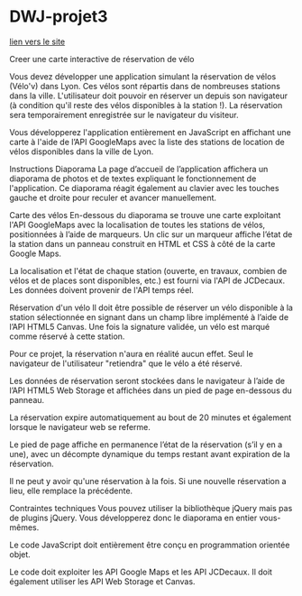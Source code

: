 # DWJ-projet3
[lien vers le site](http://projet3.lb-developpeur.fr/)
<p>Creer une carte interactive de réservation de vélo</p>

<p>Vous devez développer une application simulant la réservation de vélos (Vélo'v) dans Lyon. Ces vélos sont répartis dans de nombreuses stations dans la ville. L'utilisateur doit pouvoir en réserver un depuis son navigateur (à condition qu'il reste des vélos disponibles à la station !). La réservation sera temporairement enregistrée sur le navigateur du visiteur.</p>

<p>Vous développerez l'application entièrement en JavaScript en affichant une carte à l'aide de l’API GoogleMaps avec la liste des stations de location de vélos disponibles dans la ville de Lyon.</p>

<p>Instructions Diaporama La page d’accueil de l’application affichera un diaporama de photos et de textes expliquant le fonctionnement de l'application. Ce diaporama réagit également au clavier avec les touches gauche et droite pour reculer et avancer manuellement.</p>

<p>Carte des vélos En-­dessous du diaporama se trouve une carte exploitant l'API GoogleMaps avec la localisation de toutes les stations de vélos, positionnées à l’aide de marqueurs. Un clic sur un marqueur affiche l’état de la station dans un panneau construit en HTML et CSS à côté de la carte Google Maps.</p>

<p>La localisation et l'état de chaque station (ouverte, en travaux, combien de vélos et de places sont disponibles, etc.) est fourni via l'API de JCDecaux. Les données doivent provenir de l'API temps réel.</p>

<p>Réservation d'un vélo Il doit être possible de réserver un vélo disponible à la station sélectionnée en signant dans un champ libre implémenté à l’aide de l’API HTML5 Canvas. Une fois la signature validée, un vélo est marqué comme réservé à cette station.</p>

<p>Pour ce projet, la réservation n'aura en réalité aucun effet. Seul le navigateur de l'utilisateur "retiendra" que le vélo a été réservé.</p>

<p>Les données de réservation seront stockées dans le navigateur à l’aide de l’API HTML5 Web Storage et affichées dans un pied de page en­-dessous du panneau.</p>

<p>La réservation expire automatiquement au bout de 20 minutes et également lorsque le navigateur web se referme.</p>

<p>Le pied de page affiche en permanence l’état de la réservation (s’il y en a une), avec un décompte dynamique du temps restant avant expiration de la réservation.</p>

<p>Il ne peut y avoir qu'une réservation à la fois. Si une nouvelle réservation a lieu, elle remplace la précédente.</p>

<p>Contraintes techniques Vous pouvez utiliser la bibliothèque jQuery mais pas de plugins jQuery. Vous développerez donc le diaporama en entier vous-mêmes.</p>

<p>Le code JavaScript doit entièrement être conçu en programmation orientée objet.</p>

<p>Le code doit exploiter les API Google Maps et les API JCDecaux. Il doit également utiliser les API Web Storage et Canvas.</p>